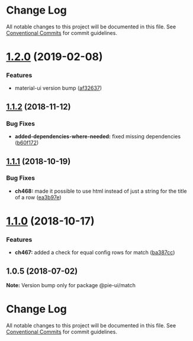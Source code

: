 # Change Log

All notable changes to this project will be documented in this file.
See [Conventional Commits](https://conventionalcommits.org) for commit guidelines.

# [1.2.0](https://github.com/pie-framework/pie-ui/compare/@pie-ui/match@1.1.2...@pie-ui/match@1.2.0) (2019-02-08)


### Features

* material-ui version bump ([af32637](https://github.com/pie-framework/pie-ui/commit/af32637))





## [1.1.2](https://github.com/pie-framework/pie-ui/compare/@pie-ui/match@1.1.1...@pie-ui/match@1.1.2) (2018-11-12)


### Bug Fixes

* **added-dependencies-where-needed:** fixed missing dependencies ([b60f172](https://github.com/pie-framework/pie-ui/commit/b60f172))





## [1.1.1](https://github.com/pie-framework/pie-ui/compare/@pie-ui/match@1.1.0...@pie-ui/match@1.1.1) (2018-10-19)


### Bug Fixes

* **ch468:** made it possible to use html instead of just a string for the title of a row ([ea3b97e](https://github.com/pie-framework/pie-ui/commit/ea3b97e))





<a name="1.1.0"></a>
# [1.1.0](https://github.com/pie-framework/pie-ui/compare/@pie-ui/match@1.0.5...@pie-ui/match@1.1.0) (2018-10-17)


### Features

* **ch467:** added a check for equal config rows for match ([ba387cc](https://github.com/pie-framework/pie-ui/commit/ba387cc))




<a name="1.0.5"></a>
## 1.0.5 (2018-07-02)




**Note:** Version bump only for package @pie-ui/match

# Change Log

All notable changes to this project will be documented in this file.
See [Conventional Commits](https://conventionalcommits.org) for commit guidelines.
